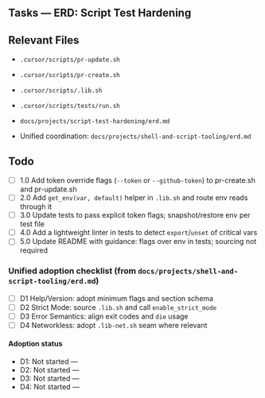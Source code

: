 ## Tasks — ERD: Script Test Hardening

## Relevant Files

- `.cursor/scripts/pr-update.sh`
- `.cursor/scripts/pr-create.sh`
- `.cursor/scripts/.lib.sh`
- `.cursor/scripts/tests/run.sh`
- `docs/projects/script-test-hardening/erd.md`

- Unified coordination: `docs/projects/shell-and-script-tooling/erd.md`

## Todo

- [ ] 1.0 Add token override flags (`--token` or `--github-token`) to pr-create.sh and pr-update.sh
- [ ] 2.0 Add `get_env(var, default)` helper in `.lib.sh` and route env reads through it
- [ ] 3.0 Update tests to pass explicit token flags; snapshot/restore env per test file
- [ ] 4.0 Add a lightweight linter in tests to detect `export`/`unset` of critical vars
- [ ] 5.0 Update README with guidance: flags over env in tests; sourcing not required

### Unified adoption checklist (from `docs/projects/shell-and-script-tooling/erd.md`)

- [ ] D1 Help/Version: adopt minimum flags and section schema
- [ ] D2 Strict Mode: source `.lib.sh` and call `enable_strict_mode`
- [ ] D3 Error Semantics: align exit codes and `die` usage
- [ ] D4 Networkless: adopt `.lib-net.sh` seam where relevant

#### Adoption status

- D1: Not started —
- D2: Not started —
- D3: Not started —
- D4: Not started —
